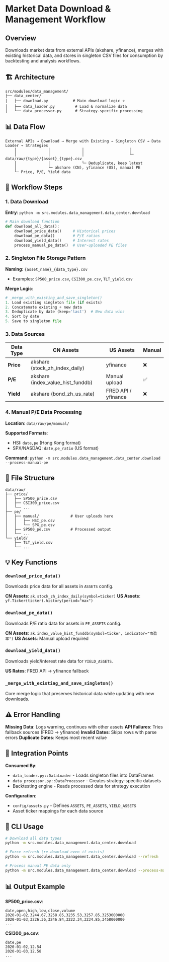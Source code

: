 # Market Data Download & Management Workflow

## Overview
Downloads market data from external APIs (akshare, yfinance), merges with existing historical data, and stores in singleton CSV files for consumption by backtesting and analysis workflows.

## 🏗️ Architecture

```
src/modules/data_management/
├── data_center/
│   ├── download.py           # Main download logic ⭐
│   ├── data_loader.py         # Load & normalize data
│   └── data_processor.py      # Strategy-specific processing
```

## 📊 Data Flow

```
External APIs → Download → Merge with Existing → Singleton CSV → Data Loader → Strategies
    │              │              │                    │
    │              │              │                    └─ data/raw/{type}/{asset}_{type}.csv
    │              │              └─ Deduplicate, keep latest
    │              └─ akshare (CN), yfinance (US), manual PE
    └─ Price, P/E, Yield data
```

## 🔄 Workflow Steps

### 1. Data Download
**Entry**: `python -m src.modules.data_management.data_center.download`

```python
# Main download function
def download_all_data():
    download_price_data()     # Historical prices
    download_pe_data()        # P/E ratios
    download_yield_data()     # Interest rates
    process_manual_pe_data()  # User-uploaded PE files
```

### 2. Singleton File Storage Pattern

**Naming**: `{asset_name}_{data_type}.csv`
- Examples: `SP500_price.csv`, `CSI300_pe.csv`, `TLT_yield.csv`

**Merge Logic**:
```python
# _merge_with_existing_and_save_singleton()
1. Load existing singleton file (if exists)
2. Concatenate existing + new data
3. Deduplicate by date (keep='last')  # New data wins
4. Sort by date
5. Save to singleton file
```

### 3. Data Sources

| Data Type | CN Assets | US Assets | Manual |
|-----------|-----------|-----------|--------|
| **Price** | akshare (stock_zh_index_daily) | yfinance | ❌ |
| **P/E** | akshare (index_value_hist_funddb) | Manual upload | ✅ |
| **Yield** | akshare (bond_zh_us_rate) | FRED API / yfinance | ❌ |

### 4. Manual P/E Data Processing

**Location**: `data/raw/pe/manual/`

**Supported Formats**:
- HSI: `date,pe` (Hong Kong format)
- SPX/NASDAQ: `date,pe_ratio` (US format)

**Command**: `python -m src.modules.data_management.data_center.download --process-manual-pe`

## 📁 File Structure

```
data/raw/
├── price/
│   ├── SP500_price.csv
│   ├── CSI300_price.csv
│   └── ...
├── pe/
│   ├── manual/              # User uploads here
│   │   ├── HSI_pe.csv
│   │   └── SPX_pe.csv
│   ├── SP500_pe.csv         # Processed output
│   └── ...
└── yield/
    ├── TLT_yield.csv
    └── ...
```

## 💡 Key Functions

### `download_price_data()`
Downloads price data for all assets in `ASSETS` config.

**CN Assets**: `ak.stock_zh_index_daily(symbol=ticker)`
**US Assets**: `yf.Ticker(ticker).history(period="max")`

### `download_pe_data()`
Downloads P/E ratio data for assets in `PE_ASSETS` config.

**CN Assets**: `ak.index_value_hist_funddb(symbol=ticker, indicator="市盈率")`
**US Assets**: Manual upload required

### `download_yield_data()`
Downloads yield/interest rate data for `YIELD_ASSETS`.

**US Rates**: FRED API → yfinance fallback

### `_merge_with_existing_and_save_singleton()`
Core merge logic that preserves historical data while updating with new downloads.

## ⚠️ Error Handling

**Missing Data**: Logs warning, continues with other assets
**API Failures**: Tries fallback sources (FRED → yfinance)
**Invalid Dates**: Skips rows with parse errors
**Duplicate Dates**: Keeps most recent value

## 🔗 Integration Points

**Consumed By**:
- `data_loader.py::DataLoader` - Loads singleton files into DataFrames
- `data_processor.py::DataProcessor` - Creates strategy-specific datasets
- Backtesting engine - Reads processed data for strategy execution

**Configuration**:
- `config/assets.py` - Defines `ASSETS`, `PE_ASSETS`, `YIELD_ASSETS`
- Asset ticker mappings for each data source

## 📝 CLI Usage

```bash
# Download all data types
python -m src.modules.data_management.data_center.download

# Force refresh (re-download even if exists)
python -m src.modules.data_management.data_center.download --refresh

# Process manual PE data only
python -m src.modules.data_management.data_center.download --process-manual-pe
```

## 📊 Output Example

**SP500_price.csv**:
```csv
date,open,high,low,close,volume
2020-01-02,3244.67,3258.85,3235.53,3257.85,3253000000
2020-01-03,3226.36,3246.84,3222.34,3234.85,3458000000
...
```

**CSI300_pe.csv**:
```csv
date,pe
2020-01-02,12.54
2020-01-03,12.58
...
```
